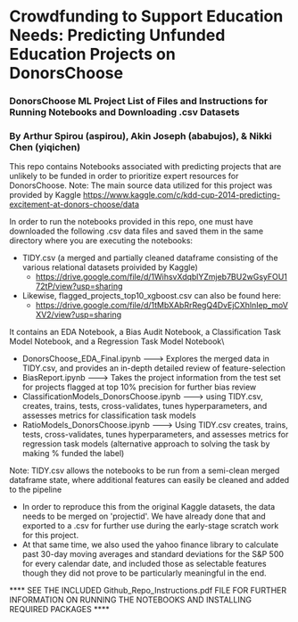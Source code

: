 # Crowdfunding to Support Education Needs: Predicting Unfunded Education Projects on DonorsChoose
### DonorsChoose ML Project List of Files and Instructions for Running Notebooks and Downloading .csv Datasets
### By Arthur Spirou (aspirou), Akin Joseph (ababujos), & Nikki Chen (yiqichen)
This repo contains Notebooks associated with predicting projects that are unlikely to be funded in order to prioritize expert resources for DonorsChoose.
Note: The main source data utilized for this project was provided by Kaggle https://www.kaggle.com/c/kdd-cup-2014-predicting-excitement-at-donors-choose/data

In order to run the notebooks provided in this repo, one must have downloaded the following .csv data files and saved them in the same directory where you are executing the notebooks:
  - TIDY.csv (a merged and partially cleaned dataframe consisting of the various relational datasets proivided by Kaggle)
      - https://drive.google.com/file/d/1WihsvXdqblYZmjeb7BU2wGsyFOU172tP/view?usp=sharing
  - Likewise, flagged_projects_top10_xgboost.csv can also be found here:
      - https://drive.google.com/file/d/1tMbXAbRrRegQ4DvEjCXhlnIep_moVXV2/view?usp=sharing

It contains an EDA Notebook, a Bias Audit Notebook, a Classification Task Model Notebook, and a Regression Task Model Notebook\
  - DonorsChoose_EDA_Final.ipynb ---> Explores the merged data in TIDY.csv, and provides an in-depth detailed review of feature-selection
  - BiasReport.ipynb ---> Takes the project information from the test set for projects flagged at top 10% precision for further bias review
  - ClassificationModels_DonorsChoose.ipynb ---> using TIDY.csv, creates, trains, tests, cross-validates, tunes hyperparameters, and assesses metrics 
    for classification task models
  - RatioModels_DonorsChoose.ipynb ---> Using TIDY.csv creates, trains, tests, cross-validates, tunes hyperparameters, and assesses metrics for 
    regression task models (alternative approach to solving the task by making % funded the label)
   
Note: TIDY.csv allows the notebooks to be run from a semi-clean merged dataframe state, where additional features can easily be cleaned and added to the pipeline
  - In order to reproduce this from the original Kaggle datasets, the data needs to be merged on 'projectid'. We have already done that and exported      to a .csv for further use during the early-stage scratch work for this project.
  - At that same time, we also used the yahoo finance library to calculate past 30-day moving averages and standard deviations for the S&P 500 for          every calendar date, and included those as selectable features though they did not prove to be particularly meaningful in the end.
    
**** SEE THE INCLUDED Github_Repo_Instructions.pdf FILE FOR FURTHER INFORMATION ON RUNNING THE NOTEBOOKS AND INSTALLING REQUIRED PACKAGES ****
